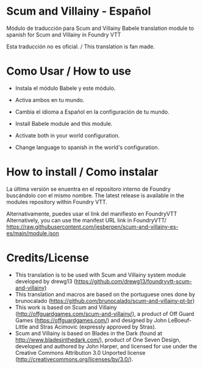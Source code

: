 # Scum and Villainy - Español
Módulo de traducción para Scum and Villainy
Babele translation module to spanish for Scum and Villainy in Foundry VTT

Esta traducción no es oficial. / This translation is fan made.

# Como Usar / How to use
- Instala el módulo Babele y este módulo.
- Activa ambos en tu mundo.
- Cambia el idioma a Español en la configuración de tu mundo.

- Install Babele module  and this module.
- Activate both in your world configuration.
- Change language to spanish in the world's configuration.

# How to install / Como instalar
La última versión se enuentra en el repositoro interno de Foundry buscándolo con el mismo nombre. The latest release is available in the modules repository within Foundry VTT.

Alternativamente, puedes usar el link del manifiesto en FoundryVTT
Alternatively, you can use the manifest URL link in FoundryVTT/ 
https://raw.githubusercontent.com/jesberpen/scum-and-villainy-es-es/main/module.json


# Credits/License 
- This translation is to be used with Scum and Villainy system module developed by drewg13 (https://github.com/drewg13/foundryvtt-scum-and-villainy)
- This translation and macros are based on the portuguese ones done by brunocalado (https://github.com/brunocalado/scum-and-villainy-pt-br)
- This work is based on Scum and Villainy (http://offguardgames.com/scum-and-villainy/), a product of Off Guard Games (https://offguardgames.com/) and designed by John LeBoeuf-Little and Stras Acimovic (expressly approved by Stras).
- Scum and Villainy is based on Blades in the Dark (found at http://www.bladesinthedark.com/), product of One Seven Design, developed and authored by John Harper, and licensed for use under the Creative Commons Attribution 3.0 Unported license (http://creativecommons.org/licenses/by/3.0/).
